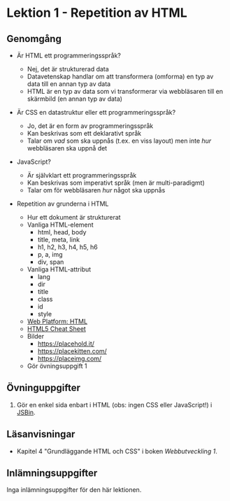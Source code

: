 # Lektion 1 - Repetition av HTML

## Genomgång

- Är HTML ett programmeringsspråk?
  - Nej, det är strukturerad data
  - Datavetenskap handlar om att transformera (omforma) en typ av data till en annan typ av data
  - HTML är en typ av data som vi transformerar via webbläsaren till en skärmbild (en annan typ av data)

- Är CSS en datastruktur eller ett programmeringsspråk?
  - Jo, det är en form av programmeringsspråk
  - Kan beskrivas som ett deklarativt språk
  - Talar om *vad* som ska uppnås (t.ex. en viss layout) men inte *hur* webbläsaren ska uppnå det

- JavaScript?
  - Är självklart ett programmeringsspråk
  - Kan beskrivas som imperativt språk (men är multi-paradigmt)
  - Talar om för webbläsaren *hur* något ska uppnås

- Repetition av grunderna i HTML
  - Hur ett dokument är strukturerat
  - Vanliga HTML-element
    - html, head, body
    - title, meta, link
    - h1, h2, h3, h4, h5, h6
    - p, a, img
    - div, span
  - Vanliga HTML-attribut
    - lang
    - dir
    - title
    - class
    - id
    - style
  - [Web Platform: HTML](https://docs.webplatform.org/wiki/html)
  - [HTML5 Cheat Sheet](http://websitesetup.org/HTML5-cheat-sheet.pdf)
  - Bilder
    - https://placehold.it/
    - https://placekitten.com/
    - https://placeimg.com/
  - Gör övningsuppgift 1

## Övninguppgifter

1. Gör en enkel sida enbart i HTML (obs: ingen CSS eller JavaScript!) i [JSBin](http://jsbin.com).

## Läsanvisningar

- Kapitel 4 "Grundläggande HTML och CSS" i boken *Webbutveckling 1*.

## Inlämningsuppgifter

Inga inlämningsuppgifter för den här lektionen.
